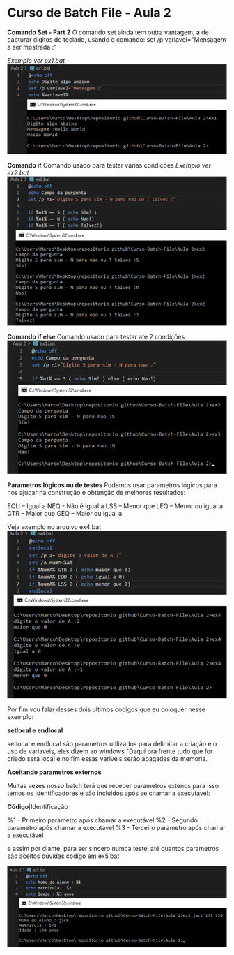 # Curso de Batch File - Aula 2

__Comando Set - Part 2__
O comando set ainda tem outra vantagem, a de capturar digitos do teclado, usando o comando:
set /p variavel="Mensagem a ser mostrada :"

*Exemplo ver ex1.bat*
![](assets/20220403_164439_ex1.png)

__Comando if__
Comando usado para testar várias condições
*Exemplo ver ex2.bat*
![](assets/20220403_171748_ex2.png)

__Comando if else__
Comando usado para testar ate 2 condições
![](assets/20220403_175435_ex3.png)

__Parametros lógicos ou de testes__
Podemos usar parametros lógicos para nos ajudar na construção e obtenção de melhores resultados:

EQU – Igual a
NEQ - Não é igual a
LSS – Menor que
LEQ – Menor ou igual a
GTR – Maior que
GEQ – Maior ou igual a

Veja exemplo no arquivo ex4.bat
![](assets/20220404_085255_ex4.png)

Por fim vou falar desses dois ultimos codigos que eu coloquer nesse exemplo:

__setlocal e endlocal__

setlocal e endlocal são parametros utilizados para delimitar a criação e o uso de variaveis, eles dizem ao windows "Daqui pra frente tudo que for criado será local e no fim essas variveis serão apagadas da memoria.

__Aceitando parametros externos__

Muitas vezes nosso batch terá que receber parametros extenos para isso temos os identificadores e são incluidos após se chamar a executavel:

__Código__|Identificação

%1 - Primeiro parametro após chamar a executável
%2 - Segundo parametro após chamar a executável
%3 - Terceiro parametro após chamar a executável

e assim por diante, para ser sincero numca testei até quantos parametros são aceitos dúvidas codigo em ex5.bat

![](assets/20220404_092913_ex5.png)
